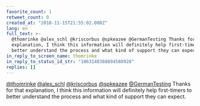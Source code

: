 ```yaml
---
favorite_count: 1
retweet_count: 0
created_at: "2018-11-15T21:55:02.000Z"
lang: en
full_text: >-
  @thomrinke @alex_schl @kriscorbus @spkeazee @GermanTesting Thanks for that
  explanation, I think this information will definitely help first-timers to
  better understand the process and what kind of support they can expect.
in_reply_to_screen_name: thomrinke
in_reply_to_status_id_str: "1063148388894588928"
replies: []
---
```


[@thomrinke](https://twitter.com/thomrinke)
[@alex_schl](https://twitter.com/alex_schl)
[@kriscorbus](https://twitter.com/kriscorbus)
[@spkeazee](https://twitter.com/spkeazee)
[@GermanTesting](https://twitter.com/GermanTesting) Thanks for that explanation,
I think this information will definitely help first-timers to better understand
the process and what kind of support they can expect.
